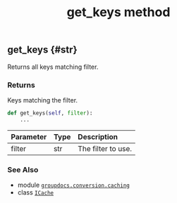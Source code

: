 ﻿---
title: get_keys method
second_title: GroupDocs.Conversion for Python via .NET API References
description: 
type: docs
weight: 20
url: /python-net/groupdocs.conversion.caching/icache/get_keys/
is_root: false
---

## get_keys {#str}

Returns all keys matching filter.


### Returns 


Keys matching the filter.


```python
def get_keys(self, filter):
    ...
```


| Parameter | Type | Description |
| :- | :- | :- |
| filter | str | The filter to use. |



### See Also
* module [`groupdocs.conversion.caching`](../../)
* class [`ICache`](/conversion/python-net/groupdocs.conversion.caching/icache)
